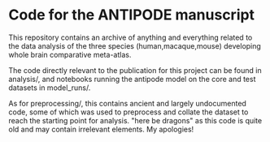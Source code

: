 # Code for the ANTIPODE manuscript

This repository contains an archive of anything and everything related to the data analysis of the three species (human,macaque,mouse) developing whole brain comparative meta-atlas.

The code directly relevant to the publication for this project can be found in analysis/, and notebooks running the antipode model on the core and test datasets in model_runs/.

As for preprocessing/, this contains ancient and largely undocumented code, some of which was used to preprocess and collate the dataset to reach the starting point for analysis. "here be dragons" as this code is quite old and may contain irrelevant elements. My apologies!
